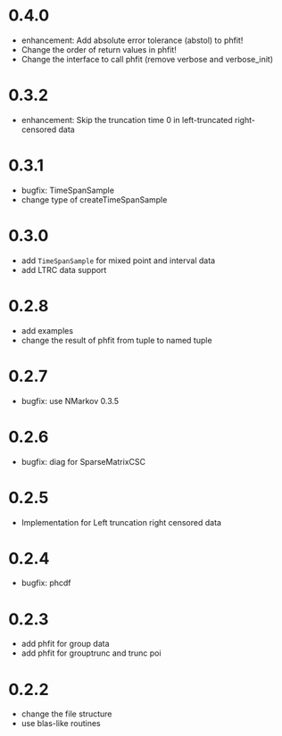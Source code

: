 # 0.4.0

- enhancement: Add absolute error tolerance (abstol) to phfit!
- Change the order of return values in phfit!
- Change the interface to call phfit (remove verbose and verbose_init)

# 0.3.2

- enhancement: Skip the truncation time 0 in left-truncated right-censored data

# 0.3.1

- bugfix: TimeSpanSample
- change type of createTimeSpanSample

# 0.3.0

- add `TimeSpanSample` for mixed point and interval data
- add LTRC data support

# 0.2.8

- add examples
- change the result of phfit from tuple to named tuple

# 0.2.7

- bugfix: use NMarkov 0.3.5

# 0.2.6

- bugfix: diag for SparseMatrixCSC

# 0.2.5

- Implementation for Left truncation right censored data

# 0.2.4

- bugfix: phcdf

# 0.2.3

- add phfit for group data
- add phfit for grouptrunc and trunc poi

# 0.2.2

- change the file structure
- use blas-like routines

